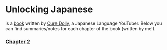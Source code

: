 # Unlocking Japanese

is a [book](https://www.amazon.co.uk/Unlocking-Japanese-Making-simple-really/dp/1539485501) written by [Cure Dolly](https://www.youtube.com/@organicjapanesewithcuredol49), a Japanese Language YouTuber. Below you can find summaries/notes for each chapter of the book (written by me!).

### [Chapter 2](Unlock/Chapter2.md)

